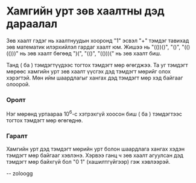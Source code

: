 Хамгийн урт зөв хаалтны дэд дараалал
====================================
Зөв хаалт гэдэг нь хаалтнуудын хооронд "$1$" эсвэл "$+$" тэмдэг тавихад зөв
математик илэрхийлэл гардаг хаалт юм. Жишээ нь "$(())()$", "$()$", "$(()(()))$"
нь зөв хаалт бөгөөд  "$)($", "$(()$", "$(()))($" нь зөв хаалт биш.

Танд $($ ба $)$ тэмдэгтүүдээс тогтох тэмдэгт мөр өгөгджээ. Та уг тэмдэгт мөрөөс
хамгийн урт зөв хаалт үүсгэх дэд тэмдэгт мөрийг олох хэрэгтэй. Мөн ийм
шаардлагыг хангах дэд тэмдэгт мөр хэд байгааг олоорой.


### Оролт
Нэг мөрөнд уртаараа $10^6$-с хэтрэхгүй хоосон биш $($ ба $)$ тэмдэгтээс тогтох
тэмдэгт мөр өгөгөднө.


### Гаралт
Хамгийн урт дэд тэмдэгт мөрийн урт болон шаардлага хангах хэдэн тэмдэгт мөр
байгааг хэвлэнэ. Хэрвээ ганц ч зөв хаалт агуулсан дэд тэмдэгт мөр байхгүй бол "0 1"
(хашилтгүйгээр) гэж хэвлээрэй.

-- zoloogg
